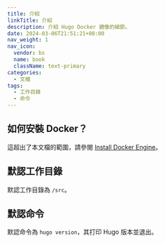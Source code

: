 ```yaml
---
title: 介紹
linkTitle: 介紹
description: 介紹 Hugo Docker 鏡像的細節。
date: 2024-03-06T21:51:21+08:00
nav_weight: 1
nav_icon:
  vendor: bs
  name: book
  className: text-primary
categories:
  - 文檔
tags:
  - 工作目錄
  - 命令
---
```


## 如何安裝 Docker？

這超出了本文檔的範圍，請參閱 [Install Docker Engine](https://docs.docker.com/engine/install/)。

## 默認工作目錄

默認工作目錄為 `/src`。

## 默認命令

默認命令為 `hugo version`，其打印 Hugo 版本並退出。
